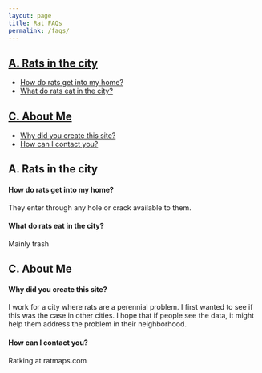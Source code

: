 ```yaml
---
layout: page
title: Rat FAQs
permalink: /faqs/
---
```



## [A. Rats in the city](#rats-in-the-city)

  + [How do rats get into my home?](#home)
  + [What do rats eat in the city?](#eat-what)


## [C. About Me](#about-me)

  + [Why did you create this site?](#why)
  + [How can I contact you?](#contact)



## A. Rats in the city <a id="rats-in-the-city"></a>

#### How do rats get into my home? <a id="home"></a>

They enter through any hole or crack available to them. 



#### What do rats eat in the city? <a id="eat-what"></a>

Mainly trash  



## C. About Me <a id="about-me"></a>

#### Why did you create this site? <a id="why"></a>

I work for a city where rats are a perennial problem. I first wanted to see if this was the case in other cities. I hope that if people see the data, it might help them address the problem in their neighborhood.  



#### How can I contact you? <a id="contact"></a>

Ratking at ratmaps.com

<br>





